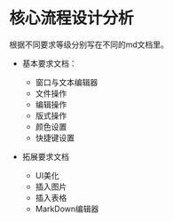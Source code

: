 # 核心流程设计分析

根据不同要求等级分别写在不同的md文档里。

* 基本要求文档：
    * 窗口与文本编辑器
    * 文件操作
    * 编辑操作
    * 版式操作
    * 颜色设置
    * 快捷键设置
    
    
* 拓展要求文档
    * UI美化
    * 插入图片
    * 插入表格
    * MarkDown编辑器
